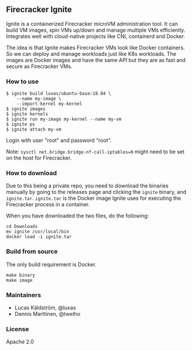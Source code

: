 ## Firecracker Ignite

Ignite is a containerized Firecracker microVM administration tool.
It can build VM images, spin VMs up/down and manage multiple VMs efficiently.
Integrates well with cloud-native projects like CNI, containerd and Docker.

The idea is that Ignite makes Firecracker VMs look like Docker containers.
So we can deploy and manage workloads just like K8s workloads.  The images
are Docker images and have the same API but they are as fast and secure as 
Firecracker VMs.

### How to use

```console
$ ignite build luxas/ubuntu-base:18.04 \
    --name my-image \
    --import-kernel my-kernel
$ ignite images
$ ignite kernels
$ ignite run my-image my-kernel --name my-vm
$ ignite ps
$ ignite attach my-vm
```
Login with user "root" and password "root".

Note: `sysctl net.bridge.bridge-nf-call-iptables=0` might need to be set on the host for Firecracker.

### How to download

Due to this being a private repo, you need to download the binaries manually by going to the releases
page and clicking the `ignite` binary, and `ignite.tar`. `ignite.tar` is the Docker image Ignite uses
for executing the Firecracker process in a container.

When you have downloaded the two files, do the following:

```
cd Downloads
mv ignite /usr/local/bin
docker load -i ignite.tar
```

### Build from source

The only build requirement is Docker.

```
make binary
make image
```

### Maintainers

- Lucas Käldström, @luxas
- Dennis Marttinen, @twelho

### License

Apache 2.0
